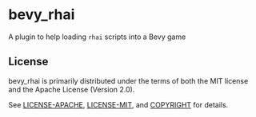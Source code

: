 # bevy_rhai

A plugin to help loading `rhai` scripts into a Bevy game

## License

bevy_rhai is primarily distributed under the terms of both the MIT license and the Apache License (Version 2.0).

See [LICENSE-APACHE](LICENSE-APACHE), [LICENSE-MIT](LICENSE-MIT), and
[COPYRIGHT](COPYRIGHT) for details.
